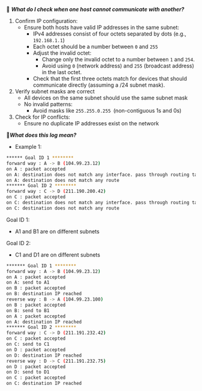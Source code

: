 🧐 ***What do I check when one host cannot communicate with another?***
1. Confirm IP configuration:
	- Ensure both hosts have valid IP addresses in the same subnet:
		- IPv4 addresses consist of four octets separated by dots (e.g., `192.168.1.1`)
		- Each octet should be a number between `0` and `255`
		- Adjust the invalid octet:
			- Change only the invalid octet to a number between `1` and `254`.
			- Avoid using `0` (network address) and `255` (broadcast address) in the last octet.
		- Check that the first three octets match for devices that should communicate directly (assuming a /24 subnet mask).
2. Verify subnet masks are correct
	- All devices on the same subnet should use the same subnet mask
	- No invalid patterns:
		- Avoid masks like `255.255.0.255 `(non-contiguous 1s and 0s)
3. Check for IP conflicts:
	- Ensure no duplicate IP addresses exist on the network

🧐***What does this log mean?***
- Example 1:
```bash
****** Goal ID 1 ********
forward way : A -> B (104.99.23.12)
on A : packet accepted
on A: destination does not match any interface. pass through routing table
on A: destination does not match any route
******* Goal ID 2 ********
forward way : C -> D (211.190.200.42)
on C : packet accepted
on C: destination does not match any interface. pass through routing table
on C: destination does not match any route
```

Goal ID 1:
-  A1 and B1 are on different subnets

Goal ID 2:
-  C1 and D1 are on different subnets

```bash
******* Goal ID 1 ********
forward way : A -> B (104.99.23.12)
on A : packet accepted
on A: send to A1
on B : packet accepted
on B: destination IP reached
reverse way : B -> A (104.99.23.100)
on B : packet accepted
on B: send to B1
on A : packet accepted
on A: destination IP reached
******* Goal ID 2 ********
forward way : C -> D (211.191.232.42)
on C : packet accepted
on C: send to C1
on D : packet accepted
on D: destination IP reached
reverse way : D -> C (211.191.232.75)
on D : packet accepted
on D: send to D1
on C : packet accepted
on C: destination IP reached
```